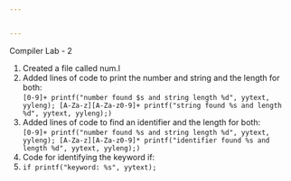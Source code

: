 ```yaml
---


---
```


<p>Compiler Lab - 2</p>
<ol>
<li>Created a file called num.l</li>
<li>Added lines of code to print the number and string and the length for both:<br>
<code>[0-9]+ printf("number found $s and string length %d", yytext, yyleng); [A-Za-z][A-Za-z0-9]+ printf("string found %s and length %d", yytext, yyleng);)</code></li>
<li>Added lines of code to find an identifier and the length for both:<br>
<code>[0-9]+ printf("number found %s and string length %d", yytext, yyleng); [A-Za-z][A-Za-z0-9]* printf("identifier found %s and length %d", yytext, yyleng);)</code></li>
<li>Code for identifying the keyword if:</li>
<li><code>if printf("keyword: %s", yytext);</code></li>
</ol>

